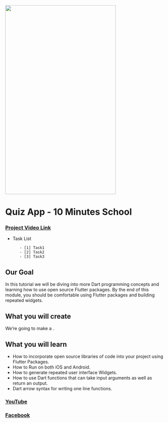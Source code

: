 
<img src="./quiz.gif" width="350" height="600">

# Quiz App - 10 Minutes School
### [Project Video Link](https://www.youtube.com/@codermamun) 

     
- Task List 
   ```
      - [1] Task1
      - [2] Task2
      - [3] Task3
   ```

## Our Goal

In this tutorial we will be diving into more Dart programming concepts and learning how to use open source Flutter packages. By the end of this module, you should be comfortable using Flutter packages and building repeated widgets.


## What you will create

We’re going to make a . 


## What you will learn

- How to incorporate open source libraries of code into your project using Flutter Packages.
- How to Run on both iOS and Android.
- How to generate repeated user interface Widgets.
- How to use Dart functions that can take input arguments as well as return an output.
- Dart arrow syntax for writing one line functions.

### [YouTube](https://www.youtube.com/@codermamun) 
### [Facebook](https://www.facebook.com/neloy.mamun.1/)


<!-- all link is here  -->







